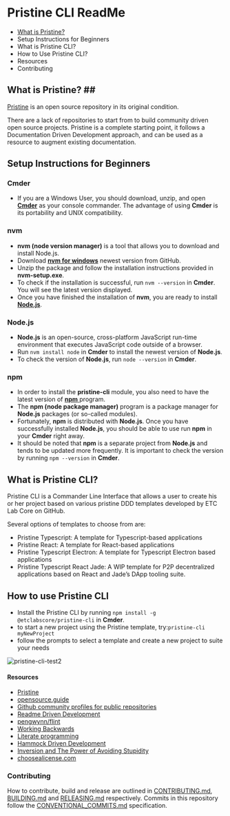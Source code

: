 # Pristine CLI ReadMe

- [What is Pristine?](#heading1)
- Setup Instructions for Beginners
- What is Pristine CLI?
- How to Use Pristine CLI?
- Resources
- Contributing

## What is Pristine? ## <a name = "heading1"></a>

[Pristine](https://github.com/etclabscore/pristine) is an open source repository in its original condition.

There are a lack of repositories to start from to build community driven open source projects. Pristine is a complete starting point, it follows a Documentation Driven Development approach, and can be used as a resource to augment existing documentation.



## Setup Instructions for Beginners ##

### Cmder ###

- If you are a Windows User, you should download, unzip, and open [**Cmder**](<https://cmder.net/>) as your console commander. The advantage of using **Cmder** is its portability and UNIX compatibility. 

### nvm ###

- **nvm (node version manager)** is a tool that allows you to download and install Node.js. 
- Download [**nvm for windows**](<https://github.com/coreybutler/nvm-windows/releases>) newest version from GitHub. 
- Unzip the package and follow the installation instructions provided in **nvm-setup.exe**. 
- To check if the installation is successful, run `nvm --version` in **Cmder**. You will see the latest version displayed.
- Once you have finished the installation of **nvm**, you are ready to install [**Node.js**](<https://nodejs.org/en/>). 

### Node.js ###

- **Node.js** is an open-source, cross-platform JavaScript run-time environment that executes JavaScript code outside of a browser. 
- Run `nvm install node` in **Cmder** to install the newest version of **Node.js**. 
- To check the version of **Node.js**, run `node --version` in **Cmder**.

### npm ###

- In order to install the **pristine-cli** module, you also need to have the latest version of [**npm** ](<https://www.npmjs.com/get-npm>) program. 
- The **npm (node package manager)** program is a package manager for **Node.js** packages (or so-called modules). 
- Fortunately, **npm** is distributed with **Node.js**. Once you have successfully installed **Node.js**,  you should be able to use run **npm** in your **Cmder** right away. 
- It should be noted that **npm** is a separate project from **Node.js** and tends to be updated more frequently. It is important to check the version by running `npm --version` in **Cmder**.  



## What is Pristine CLI? ##

Pristine CLI is a Commander Line Interface that allows a user to create his or her project based on various pristine DDD templates developed by ETC Lab Core on GitHub. 

Several options of templates to choose from are:

- Pristine Typescript: A template for Typescript-based applications
- Pristine React: A template for React-based applications
- Pristine Typescript Electron: A template for Typescript Electron based applications
- Pristine Typescript React Jade: A WIP template for P2P decentralized applications based on React and Jade’s DApp tooling suite.

## How to use Pristine CLI

- Install the Pristine CLI by running `npm install -g @etclabscore/pristine-cli` in **Cmder**.
- to start a new project using the Pristine template, try:`pristine-cli myNewProject`
- follow the prompts to select a template and create a new project to suite your needs


![pristine-cli-test2](https://user-images.githubusercontent.com/364566/60707733-3d8c6a80-9ec1-11e9-9a3e-7943c4e6e9ae.gif)


#### Resources

- [Pristine](https://github.com/etclabscore/pristine)
- [opensource.guide](https://opensource.guide/)
- [Github community profiles for public repositories](https://help.github.com/articles/about-community-profiles-for-public-repositories/)
- [Readme Driven Development](http://tom.preston-werner.com/2010/08/23/readme-driven-development.html)
- [pengwynn/flint](https://github.com/pengwynn/flint)
- [Working Backwards](https://www.allthingsdistributed.com/2006/11/working_backwards.html)
- [Literate programming](https://en.wikipedia.org/wiki/Literate_programming)
- [Hammock Driven Development](https://www.youtube.com/watch?v=f84n5oFoZBc)
- [Inversion and The Power of Avoiding Stupidity](https://fs.blog/2013/10/inversion/)
- [choosealicense.com](http://choosealicense.com)

### Contributing

How to contribute, build and release are outlined in [CONTRIBUTING.md](CONTRIBUTING.md), [BUILDING.md](BUILDING.md) and [RELEASING.md](RELEASING.md) respectively. Commits in this repository follow the [CONVENTIONAL_COMMITS.md](CONVENTIONAL_COMMITS.md) specification.
